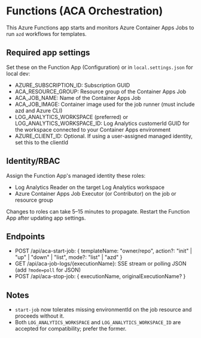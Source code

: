 # Functions (ACA Orchestration)

This Azure Functions app starts and monitors Azure Container Apps Jobs to run `azd` workflows for templates.

## Required app settings
Set these on the Function App (Configuration) or in `local.settings.json` for local dev:

- AZURE_SUBSCRIPTION_ID: Subscription GUID
- ACA_RESOURCE_GROUP: Resource group of the Container Apps Job
- ACA_JOB_NAME: Name of the Container Apps Job
- ACA_JOB_IMAGE: Container image used for the job runner (must include azd and Azure CLI)
- LOG_ANALYTICS_WORKSPACE (preferred) or LOG_ANALYTICS_WORKSPACE_ID: Log Analytics customerId GUID for the workspace connected to your Container Apps environment
- AZURE_CLIENT_ID: Optional. If using a user-assigned managed identity, set this to the clientId

## Identity/RBAC
Assign the Function App's managed identity these roles:

- Log Analytics Reader on the target Log Analytics workspace
- Azure Container Apps Job Executor (or Contributor) on the job or resource group

Changes to roles can take 5–15 minutes to propagate. Restart the Function App after updating app settings.

## Endpoints
- POST /api/aca-start-job: { templateName: "owner/repo", action?: "init" | "up" | "down" | "list", mode?: "list" | "azd" }
- GET /api/aca-job-logs/{executionName}: SSE stream or polling JSON (add `?mode=poll` for JSON)
- POST /api/aca-stop-job: { executionName, originalExecutionName? }

## Notes
- `start-job` now tolerates missing environmentId on the job resource and proceeds without it.
- Both `LOG_ANALYTICS_WORKSPACE` and `LOG_ANALYTICS_WORKSPACE_ID` are accepted for compatibility; prefer the former.
